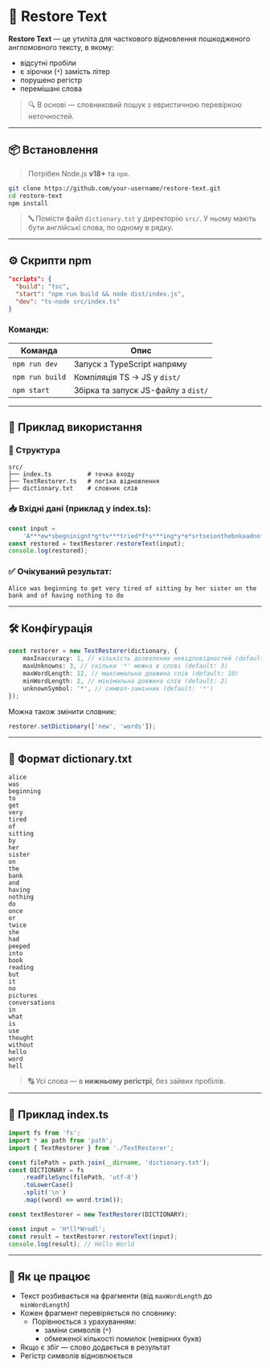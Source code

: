 # 🧠 Restore Text

**Restore Text** — це утиліта для часткового відновлення пошкодженого англомовного тексту, в якому:

- відсутні пробіли
- є зірочки (`*`) замість літер
- порушено регістр
- перемішані слова

> 🔍 В основі — словниковий пошук з евристичною перевіркою неточностей.

---

## 📦 Встановлення

> Потрібен Node.js **v18+** та `npm`.

```bash
git clone https://github.com/your-username/restore-text.git
cd restore-text
npm install
```

> 🔤 Помісти файл `dictionary.txt` у директорію `src/`. У ньому мають бути англійські слова, по одному в рядку.

---

## ⚙️ Скрипти npm

```json
"scripts": {
  "build": "tsc",
  "start": "npm run build && node dist/index.js",
  "dev": "ts-node src/index.ts"
}
```

### Команди:

| Команда         | Опис                                |
| --------------- | ----------------------------------- |
| `npm run dev`   | Запуск з TypeScript напряму         |
| `npm run build` | Компіляція TS → JS у `dist/`        |
| `npm start`     | Збірка та запуск JS-файлу з `dist/` |

---

## 🧪 Приклад використання

### 🔧 Структура

```
src/
├── index.ts          # точка входу
├── TextRestorer.ts   # логіка відновлення
├── dictionary.txt    # словник слів
```

### 📥 Вхідні дані (приклад у index.ts):

```ts
const input =
    'A***ew*sbegninignt*g*tv***tried*f*s***ing*y*e*srtseionthebnkaadnofvhaingntohnigtod*';
const restored = textRestorer.restoreText(input);
console.log(restored);
```

### ✅ Очікуваний результат:

```
Alice was beginning to get very tired of sitting by her sister on the bank and of having nothing to do
```

---

## 🛠 Конфігурація

```ts
const restorer = new TextRestorer(dictionary, {
    maxInaccuracy: 1, // кількість дозволених невідповідностей (default: 0)
    maxUnknowns: 3, // скільки '*' можна в слові (default: 3)
    maxWordLength: 12, // максимальна довжина слів (default: 10)
    minWordLength: 2, // мінімальна довжина слів (default: 2)
    unknownSymbol: '*', // символ-замінник (default: '*')
});
```

Можна також змінити словник:

```ts
restorer.setDictionary(['new', 'words']);
```

---

## 📄 Формат dictionary.txt

```
alice
was
beginning
to
get
very
tired
of
sitting
by
her
sister
on
the
bank
and
having
nothing
do
once
or
twice
she
had
peeped
into
book
reading
but
it
no
pictures
conversations
in
what
is
use
thought
without
hello
word
hell
```

> 🔠 Усі слова — в **нижньому регістрі**, без зайвих пробілів.

---

## 📂 Приклад index.ts

```ts
import fs from 'fs';
import * as path from 'path';
import { TextRestorer } from './TextRestorer';

const filePath = path.join(__dirname, 'dictionary.txt');
const DICTIONARY = fs
    .readFileSync(filePath, 'utf-8')
    .toLowerCase()
    .split('\n')
    .map((word) => word.trim());

const textRestorer = new TextRestorer(DICTIONARY);

const input = 'H*ll*Wrodl';
const result = textRestorer.restoreText(input);
console.log(result); // Hello World
```

---

## 📘 Як це працює

- Текст розбивається на фрагменти (від `maxWordLength` до `minWordLength`)
- Кожен фрагмент перевіряється по словнику:
    - Порівнюється з урахуванням:
        - заміни символів (`*`)
        - обмеженої кількості помилок (невірних букв)
- Якщо є збіг — слово додається в результат
- Регістр символів відновлюється
